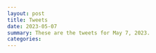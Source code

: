 ```yaml
---
layout: post
title: Tweets
date: 2023-05-07
summary: These are the tweets for May 7, 2023.
categories:
---
```


